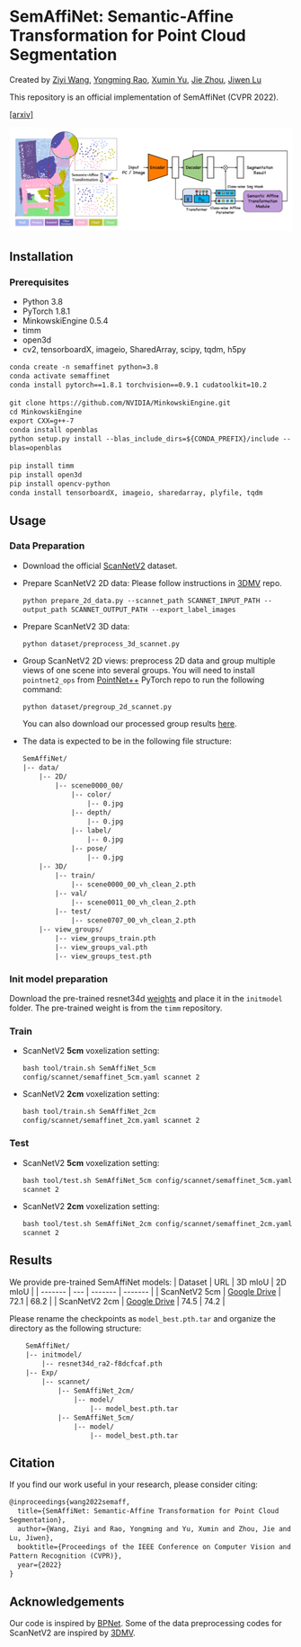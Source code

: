 # SemAffiNet: Semantic-Affine Transformation for Point Cloud Segmentation
Created by [Ziyi Wang](https://wangzy22.github.io/), [Yongming Rao](https://raoyongming.github.io/), [Xumin Yu](https://yuxumin.github.io/), [Jie Zhou](https://scholar.google.com/citations?user=6a79aPwAAAAJ&hl=en&authuser=1), [Jiwen Lu](https://scholar.google.com/citations?user=TN8uDQoAAAAJ&hl=zh-CN)

This repository is an official implementation of SemAffiNet (CVPR 2022).

[[arxiv]](http://arxiv.org/abs/2205.13490)

![intro](fig/semaffinet.png)

## Installation

### Prerequisites

- Python 3.8
- PyTorch 1.8.1
- MinkowskiEngine 0.5.4
- timm
- open3d
- cv2, tensorboardX, imageio, SharedArray, scipy, tqdm, h5py

```
conda create -n semaffinet python=3.8
conda activate semaffinet
conda install pytorch==1.8.1 torchvision==0.9.1 cudatoolkit=10.2

git clone https://github.com/NVIDIA/MinkowskiEngine.git
cd MinkowskiEngine
export CXX=g++-7
conda install openblas
python setup.py install --blas_include_dirs=${CONDA_PREFIX}/include --blas=openblas

pip install timm
pip install open3d
pip install opencv-python
conda install tensorboardX, imageio, sharedarray, plyfile, tqdm
```

## Usage

### Data Preparation

- Download the official [ScanNetV2](https://github.com/ScanNet/ScanNet) dataset.

- Prepare ScanNetV2 2D data:
    Please follow instructions in [3DMV](https://github.com/angeladai/3DMV/tree/master/prepare_data) repo.
    ```
    python prepare_2d_data.py --scannet_path SCANNET_INPUT_PATH --output_path SCANNET_OUTPUT_PATH --export_label_images
    ```

- Prepare ScanNetV2 3D data:
    ```
    python dataset/preprocess_3d_scannet.py
    ```

- Group ScanNetV2 2D views: preprocess 2D data and group multiple views of one scene into several groups.
 You will need to install `pointnet2_ops` from [PointNet++](https://github.com/erikwijmans/Pointnet2_PyTorch/tree/master/pointnet2_ops_lib) PyTorch repo to run the following command:
    ```
    python dataset/pregroup_2d_scannet.py
    ```
    You can also download our processed group results [here](https://drive.google.com/drive/folders/1qgOuSVjtH_gQZRobQ3p4iwesHDVV9nMu?usp=sharing). 

- The data is expected to be in the following file structure:
    ```
    SemAffiNet/
    |-- data/
        |-- 2D/
            |-- scene0000_00/
                |-- color/
                    |-- 0.jpg
                |-- depth/
                    |-- 0.jpg
                |-- label/
                    |-- 0.jpg
                |-- pose/
                    |-- 0.jpg
        |-- 3D/
            |-- train/
                |-- scene0000_00_vh_clean_2.pth
            |-- val/
                |-- scene0011_00_vh_clean_2.pth
            |-- test/
                |-- scene0707_00_vh_clean_2.pth
        |-- view_groups/
            |-- view_groups_train.pth
            |-- view_groups_val.pth
            |-- view_groups_test.pth
    ```
    
### Init model preparation
Download the pre-trained resnet34d [weights](https://github.com/rwightman/pytorch-image-models/releases/download/v0.1-weights/resnet34d_ra2-f8dcfcaf.pth) and place it in the `initmodel` folder. The pre-trained weight is from the `timm` repository.
### Train

- ScanNetV2 **5cm** voxelization setting:
    ```
    bash tool/train.sh SemAffiNet_5cm config/scannet/semaffinet_5cm.yaml scannet 2
    ```
- ScanNetV2 **2cm** voxelization setting:
    ```
    bash tool/train.sh SemAffiNet_2cm config/scannet/semaffinet_2cm.yaml scannet 2
    ```

### Test

- ScanNetV2 **5cm** voxelization setting:
    ```
    bash tool/test.sh SemAffiNet_5cm config/scannet/semaffinet_5cm.yaml scannet 2
    ```
- ScanNetV2 **2cm** voxelization setting:
    ```
    bash tool/test.sh SemAffiNet_2cm config/scannet/semaffinet_2cm.yaml scannet 2
    ```

## Results

We provide pre-trained SemAffiNet models:
| Dataset | URL | 3D mIoU | 2D mIoU |
| ------- | --- | ------- | ------- |
| ScanNetV2 5cm | [Google Drive](https://drive.google.com/file/d/16ghVzxbm05Sn4h8t7Ogr2LKJwqlZRgWI/view?usp=sharing)  | 72.1 | 68.2 |
| ScanNetV2 2cm | [Google Drive](https://drive.google.com/file/d/1rL_jVnJGRmGDcg4_0MRLug4s6qx0nF5O/view?usp=sharing)  | 74.5 | 74.2 |

Please rename the checkpoints as `model_best.pth.tar` and organize the directory as the following structure:
```
    SemAffiNet/
    |-- initmodel/
        |-- resnet34d_ra2-f8dcfcaf.pth
    |-- Exp/
        |-- scannet/
            |-- SemAffiNet_2cm/
                |-- model/
                    |-- model_best.pth.tar
            |-- SemAffiNet_5cm/
                |-- model/
                    |-- model_best.pth.tar
```

## Citation
If you find our work useful in your research, please consider citing: 
```
@inproceedings{wang2022semaff,
  title={SemAffiNet: Semantic-Affine Transformation for Point Cloud Segmentation},
  author={Wang, Ziyi and Rao, Yongming and Yu, Xumin and Zhou, Jie and Lu, Jiwen},
  booktitle={Proceedings of the IEEE Conference on Computer Vision and Pattern Recognition (CVPR)},
  year={2022}
}
```

## Acknowledgements

Our code is inspired by [BPNet](https://github.com/wbhu/BPNet). Some of the data preprocessing codes for ScanNetV2 are inspired by [3DMV](https://github.com/angeladai/3DMV/tree/master/prepare_data).
